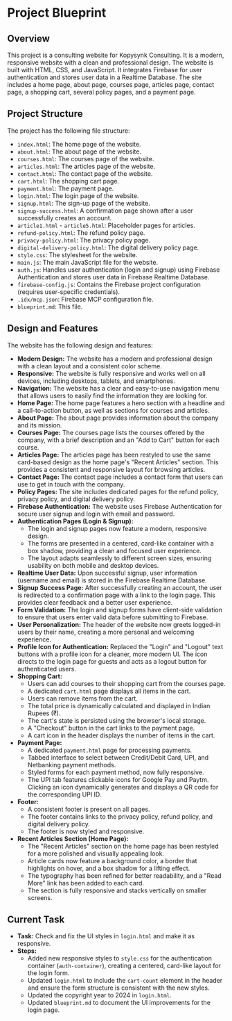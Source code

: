 # Project Blueprint

## Overview

This project is a consulting website for Kopysynk Consulting. It is a modern, responsive website with a clean and professional design. The website is built with HTML, CSS, and JavaScript. It integrates Firebase for user authentication and stores user data in a Realtime Database. The site includes a home page, about page, courses page, articles page, contact page, a shopping cart, several policy pages, and a payment page.

## Project Structure

The project has the following file structure:

*   `index.html`: The home page of the website.
*   `about.html`: The about page of the website.
*   `courses.html`: The courses page of the website.
*   `articles.html`: The articles page of the website.
*   `contact.html`: The contact page of the website.
*   `cart.html`: The shopping cart page.
*   `payment.html`: The payment page.
*   `login.html`: The login page of the website.
*   `signup.html`: The sign-up page of the website.
*   `signup-success.html`: A confirmation page shown after a user successfully creates an account.
*   `article1.html` - `article5.html`: Placeholder pages for articles.
*   `refund-policy.html`: The refund policy page.
*   `privacy-policy.html`: The privacy policy page.
*   `digital-delivery-policy.html`: The digital delivery policy page.
*   `style.css`: The stylesheet for the website.
*   `main.js`: The main JavaScript file for the website.
*   `auth.js`: Handles user authentication (login and signup) using Firebase Authentication and stores user data in Firebase Realtime Database.
*   `firebase-config.js`: Contains the Firebase project configuration (requires user-specific credentials).
*   `.idx/mcp.json`: Firebase MCP configuration file.
*   `blueprint.md`: This file.

## Design and Features

The website has the following design and features:

*   **Modern Design:** The website has a modern and professional design with a clean layout and a consistent color scheme.
*   **Responsive:** The website is fully responsive and works well on all devices, including desktops, tablets, and smartphones.
*   **Navigation:** The website has a clear and easy-to-use navigation menu that allows users to easily find the information they are looking for.
*   **Home Page:** The home page features a hero section with a headline and a call-to-action button, as well as sections for courses and articles.
*   **About Page:** The about page provides information about the company and its mission.
*   **Courses Page:** The courses page lists the courses offered by the company, with a brief description and an "Add to Cart" button for each course.
*   **Articles Page:** The articles page has been restyled to use the same card-based design as the home page's "Recent Articles" section. This provides a consistent and responsive layout for browsing articles.
*   **Contact Page:** The contact page includes a contact form that users can use to get in touch with the company.
*   **Policy Pages:** The site includes dedicated pages for the refund policy, privacy policy, and digital delivery policy.
*   **Firebase Authentication:** The website uses Firebase Authentication for secure user signup and login with email and password.
*   **Authentication Pages (Login & Signup):**
    *   The login and signup pages now feature a modern, responsive design.
    *   The forms are presented in a centered, card-like container with a box shadow, providing a clean and focused user experience.
    *   The layout adapts seamlessly to different screen sizes, ensuring usability on both mobile and desktop devices.
*   **Realtime User Data:** Upon successful signup, user information (username and email) is stored in the Firebase Realtime Database.
*   **Signup Success Page:** After successfully creating an account, the user is redirected to a confirmation page with a link to the login page. This provides clear feedback and a better user experience.
*   **Form Validation:** The login and signup forms have client-side validation to ensure that users enter valid data before submitting to Firebase.
*   **User Personalization:** The header of the website now greets logged-in users by their name, creating a more personal and welcoming experience.
*   **Profile Icon for Authentication:** Replaced the "Login" and "Logout" text buttons with a profile icon for a cleaner, more modern UI. The icon directs to the login page for guests and acts as a logout button for authenticated users.
*   **Shopping Cart:**
    *   Users can add courses to their shopping cart from the courses page.
    *   A dedicated `cart.html` page displays all items in the cart.
    *   Users can remove items from the cart.
    *   The total price is dynamically calculated and displayed in Indian Rupees (₹).
    *   The cart's state is persisted using the browser's local storage.
    *   A "Checkout" button in the cart links to the payment page.
    *   A cart icon in the header displays the number of items in the cart.
*   **Payment Page:**
    *   A dedicated `payment.html` page for processing payments.
    *   Tabbed interface to select between Credit/Debit Card, UPI, and Netbanking payment methods.
    *   Styled forms for each payment method, now fully responsive.
    *   The UPI tab features clickable icons for Google Pay and Paytm. Clicking an icon dynamically generates and displays a QR code for the corresponding UPI ID.
*   **Footer:**
    *   A consistent footer is present on all pages.
    *   The footer contains links to the privacy policy, refund policy, and digital delivery policy.
    *   The footer is now styled and responsive.
*   **Recent Articles Section (Home Page):**
    *   The "Recent Articles" section on the home page has been restyled for a more polished and visually appealing look.
    *   Article cards now feature a background color, a border that highlights on hover, and a box shadow for a lifting effect.
    *   The typography has been refined for better readability, and a "Read More" link has been added to each card.
    *   The section is fully responsive and stacks vertically on smaller screens.

## Current Task

*   **Task:** Check and fix the UI styles in `login.html` and make it as responsive.
*   **Steps:**
    *   Added new responsive styles to `style.css` for the authentication container (`auth-container`), creating a centered, card-like layout for the login form.
    *   Updated `login.html` to include the `cart-count` element in the header and ensure the form structure is consistent with the new styles.
    *   Updated the copyright year to 2024 in `login.html`.
    *   Updated `blueprint.md` to document the UI improvements for the login page.
